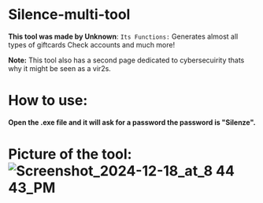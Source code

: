 # Silence-multi-tool

**This tool was made by Unknown**:
`Its Functions:`
Generates almost all types of giftcards
Check accounts
and much more!

**Note:** This tool also has a second page dedicated to cybersecuirity thats why it might be seen as a vir2s.


# How to use:
**Open the .exe file and it will ask for a password the password is "Silenze".**




# Picture of the tool:![Screenshot_2024-12-18_at_8 44 43_PM](https://github.com/user-attachments/assets/15704cba-4cfb-474a-a5b3-fd5eceec5613)
